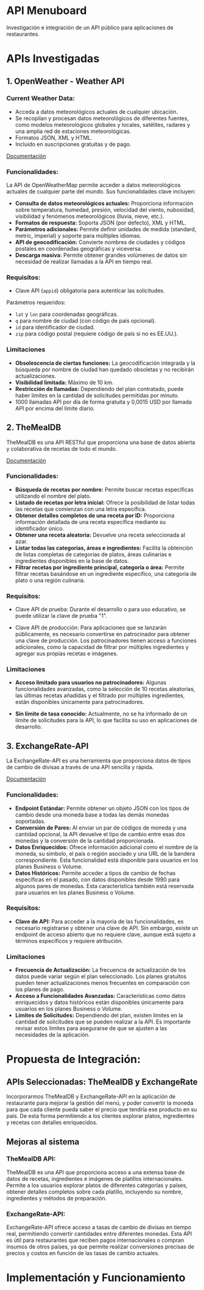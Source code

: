 # API Menuboard
Investigación e integración de un API público para aplicaciones de restaurantes.

# APIs Investigadas

## 1. OpenWeather - Weather API 
### Current Weather Data:
- Acceda a datos meteorológicos actuales de cualquier ubicación.
- Se recopilan y procesan datos meteorológicos de diferentes fuentes, como modelos meteorológicos globales y locales, satélites, radares y una amplia red de estaciones meteorológicas.
- Formatos JSON, XML y HTML.
- Incluido en suscripciones gratuitas y de pago.

[Documentación](https://openweathermap.org/current)

### Funcionalidades:
La API de OpenWeatherMap permite acceder a datos meteorológicos actuales de cualquier parte del mundo. Sus funcionalidades clave incluyen:

- **Consulta de datos meteorológicos actuales:** Proporciona información sobre temperatura, humedad, presión, velocidad del viento, nubosidad, visibilidad y fenómenos meteorológicos (lluvia, nieve, etc.).
- **Formatos de respuesta:** Soporta JSON (por defecto), XML y HTML.
- **Parámetros adicionales:** Permite definir unidades de medida (standard, metric, imperial) y soporte para múltiples idiomas.
- **API de geocodificación:** Convierte nombres de ciudades y códigos postales en coordenadas geográficas y viceversa.
- **Descarga masiva:** Permite obtener grandes volúmenes de datos sin necesidad de realizar llamadas a la API en tiempo real.

### Requisitos:
- Clave API (```appid```) obligatoria para autenticar las solicitudes.

Parámetros requeridos:
- ```lat``` y ```lon``` para coordenadas geográficas.
- ```q``` para nombre de ciudad (con código de país opcional).
- ```id``` para identificador de ciudad.
- ```zip``` para código postal (requiere código de país si no es EE.UU.).

### Limitaciones
- **Obsolescencia de ciertas funciones:** La geocodificación integrada y la búsqueda por nombre de ciudad han quedado obsoletas y no recibirán actualizaciones.
- **Visibilidad limitada:** Máximo de 10 km.
- **Restricción de llamadas:** Dependiendo del plan contratado, puede haber límites en la cantidad de solicitudes permitidas por minuto.
- 1000 llamadas API por día de forma gratuita y 0,0015 USD por llamada API por encima del límite diario.

## 2. TheMealDB
TheMealDB es una API RESTful que proporciona una base de datos abierta y colaborativa de recetas de todo el mundo.

[Documentación](https://www.themealdb.com/api.php)
### Funcionalidades:
- **Búsqueda de recetas por nombre:** Permite buscar recetas específicas utilizando el nombre del plato.
- **Listado de recetas por letra inicial:** Ofrece la posibilidad de listar todas las recetas que comienzan con una letra específica.
- **Obtener detalles completos de una receta por ID:** Proporciona información detallada de una receta específica mediante su identificador único.
- **Obtener una receta aleatoria:** Devuelve una receta seleccionada al azar.
- **Listar todas las categorías, áreas e ingredientes:** Facilita la obtención de listas completas de categorías de platos, áreas culinarias e ingredientes disponibles en la base de datos.
- **Filtrar recetas por ingrediente principal, categoría o área:** Permite filtrar recetas basándose en un ingrediente específico, una categoría de plato o una región culinaria.

### Requisitos:
- Clave API de prueba: Durante el desarrollo o para uso educativo, se puede utilizar la clave de prueba "1".

- Clave API de producción: Para aplicaciones que se lanzarán públicamente, es necesario convertirse en patrocinador para obtener una clave de producción. Los patrocinadores tienen acceso a funciones adicionales, como la capacidad de filtrar por múltiples ingredientes y agregar sus propias recetas e imágenes.

### Limitaciones
- **Acceso limitado para usuarios no patrocinadores:** Algunas funcionalidades avanzadas, como la selección de 10 recetas aleatorias, las últimas recetas añadidas y el filtrado por múltiples ingredientes, están disponibles únicamente para patrocinadores.

- **Sin límite de tasa conocido:** Actualmente, no se ha informado de un límite de solicitudes para la API, lo que facilita su uso en aplicaciones de desarrollo.

## 3. ExchangeRate-API
La ExchangeRate-API es una herramienta que proporciona datos de tipos de cambio de divisas a través de una API sencilla y rápida.

[Documentación](https://www.exchangerate-api.com/docs/overview)
### Funcionalidades:
- **Endpoint Estándar:** Permite obtener un objeto JSON con los tipos de cambio desde una moneda base a todas las demás monedas soportadas. 
- **Conversión de Pares:** Al enviar un par de códigos de moneda y una cantidad opcional, la API devuelve el tipo de cambio entre esas dos monedas y la conversión de la cantidad proporcionada. 
- **Datos Enriquecidos:** Ofrece información adicional como el nombre de la moneda, su símbolo, el país o región asociado y una URL de la bandera correspondiente. Esta funcionalidad está disponible para usuarios en los planes Business o Volume. 
- **Datos Históricos:** Permite acceder a tipos de cambio de fechas específicas en el pasado, con datos disponibles desde 1990 para algunos pares de monedas. Esta característica también está reservada para usuarios en los planes Business o Volume. 

### Requisitos:
- **Clave de API:** Para acceder a la mayoría de las funcionalidades, es necesario registrarse y obtener una clave de API. Sin embargo, existe un endpoint de acceso abierto que no requiere clave, aunque está sujeto a términos específicos y requiere atribución. 

### Limitaciones
- **Frecuencia de Actualización:** La frecuencia de actualización de los datos puede variar según el plan seleccionado. Los planes gratuitos pueden tener actualizaciones menos frecuentes en comparación con los planes de pago. 
- **Acceso a Funcionalidades Avanzadas:** Características como datos enriquecidos y datos históricos están disponibles únicamente para usuarios en los planes Business o Volume. 
- **Límites de Solicitudes:** Dependiendo del plan, existen límites en la cantidad de solicitudes que se pueden realizar a la API. Es importante revisar estos límites para asegurarse de que se ajusten a las necesidades de la aplicación.

# Propuesta de Integración:
## APIs Seleccionadas: TheMealDB y ExchangeRate
Incorporarmos TheMealDB y ExchangeRate-API en la aplicación de restaurante para mejorar la gestión del menú, y poder convertir la moneda para que cada cliente pueda saber el precio que tendría ese producto en su país. De esta forma permitiendo a los clientes explorar platos, ingredientes y recetas con detalles enriquecidos.
## Mejoras al sistema
### TheMealDB API:
TheMealDB es una API que proporciona acceso a una extensa base de datos de recetas, ingredientes e imágenes de platillos internacionales. Permite a los usuarios explorar platos de diferentes categorías y países, obtener detalles completos sobre cada platillo, incluyendo su nombre, ingredientes y métodos de preparación.
### ExchangeRate-API:
ExchangeRate-API ofrece acceso a tasas de cambio de divisas en tiempo real, permitiendo convertir cantidades entre diferentes monedas. Esta API es útil para restaurantes que reciben pagos internacionales o compran insumos de otros países, ya que permite realizar conversiones precisas de precios y costos en función de las tasas de cambio actuales.

# Implementación y Funcionamiento
